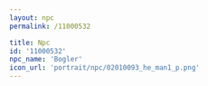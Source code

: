```yaml
---
layout: npc
permalink: /11000532

title: Npc
id: '11000532'
npc_name: 'Bogler'
icon_url: 'portrait/npc/02010093_he_man1_p.png'
---
```

